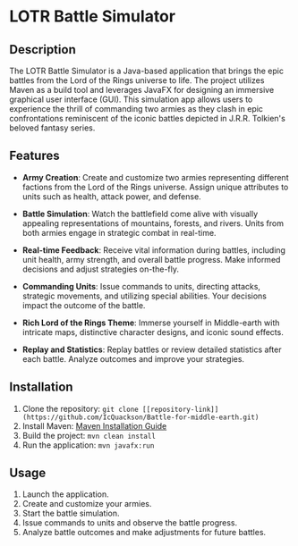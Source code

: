 # LOTR Battle Simulator

## Description

The LOTR Battle Simulator is a Java-based application that brings the epic battles from the Lord of the Rings universe to life. The project utilizes Maven as a build tool and leverages JavaFX for designing an immersive graphical user interface (GUI). This simulation app allows users to experience the thrill of commanding two armies as they clash in epic confrontations reminiscent of the iconic battles depicted in J.R.R. Tolkien's beloved fantasy series.

## Features

- **Army Creation**: Create and customize two armies representing different factions from the Lord of the Rings universe. Assign unique attributes to units such as health, attack power, and defense.

- **Battle Simulation**: Watch the battlefield come alive with visually appealing representations of mountains, forests, and rivers. Units from both armies engage in strategic combat in real-time.

- **Real-time Feedback**: Receive vital information during battles, including unit health, army strength, and overall battle progress. Make informed decisions and adjust strategies on-the-fly.

- **Commanding Units**: Issue commands to units, directing attacks, strategic movements, and utilizing special abilities. Your decisions impact the outcome of the battle.

- **Rich Lord of the Rings Theme**: Immerse yourself in Middle-earth with intricate maps, distinctive character designs, and iconic sound effects.

- **Replay and Statistics**: Replay battles or review detailed statistics after each battle. Analyze outcomes and improve your strategies.

## Installation

1. Clone the repository: `git clone [[repository-link]](https://github.com/IcQuackson/Battle-for-middle-earth.git)`
2. Install Maven: [Maven Installation Guide](https://maven.apache.org/install.html)
3. Build the project: `mvn clean install`
4. Run the application: `mvn javafx:run`

## Usage

1. Launch the application.
2. Create and customize your armies.
3. Start the battle simulation.
4. Issue commands to units and observe the battle progress.
5. Analyze battle outcomes and make adjustments for future battles.
